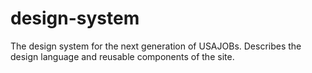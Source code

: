 # design-system
The design system for the next generation of USAJOBs. Describes the design language and reusable components of the site.
